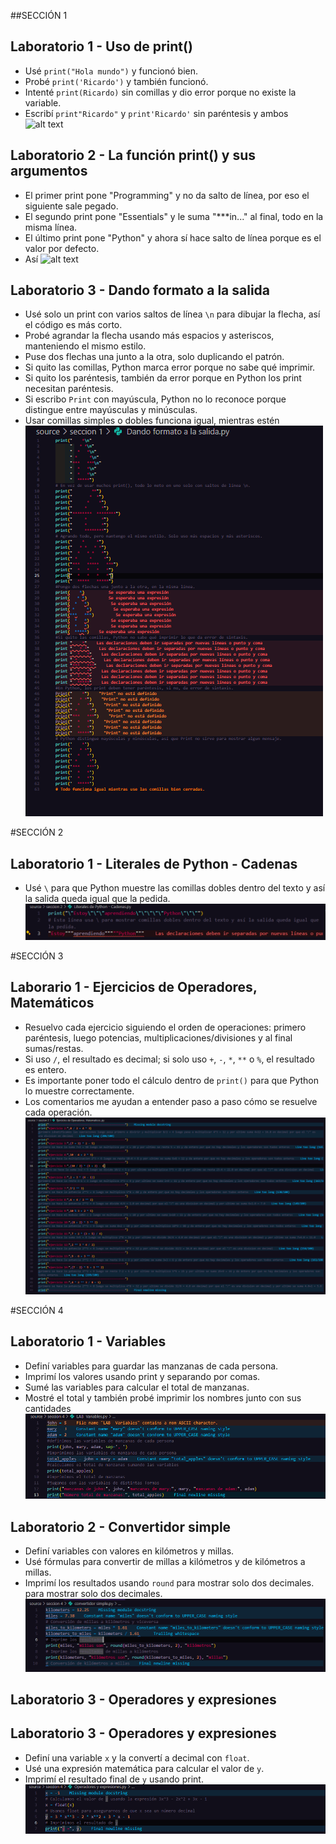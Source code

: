 ##SECCIÓN 1

## Laboratorio 1 - Uso de print()

- Usé `print("Hola mundo")` y funcionó bien.
- Probé `print('Ricardo')` y también funcionó.
- Intenté `print(Ricardo)` sin comillas y dio error porque no existe la variable.
- Escribí `print"Ricardo"` y `print'Ricardo'` sin paréntesis y ambos
  ![alt text](../fundamentos%20python/img/seccion1.png)

## Laboratorio 2 - La función print() y sus argumentos

- El primer print pone "Programming" y no da salto de línea, por eso el siguiente sale pegado.
- El segundo print pone "Essentials" y le suma "\*\*\*in..." al final, todo en la misma línea.
- El último print pone "Python" y ahora sí hace salto de línea porque es el valor por defecto.
- Así
  ![alt text](../fundamentos%20python/img/seccion1_2.png)

## Laboratorio 3 - Dando formato a la salida

- Usé solo un print con varios saltos de línea `\n` para dibujar la flecha, así el código es más corto.
- Probé agrandar la flecha usando más espacios y asteriscos, manteniendo el mismo estilo.
- Puse dos flechas una junto a la otra, solo duplicando el patrón.
- Si quito las comillas, Python marca error porque no sabe qué imprimir.
- Si quito los paréntesis, también da error porque en Python los print necesitan paréntesis.
- Si escribo `Print` con mayúscula, Python no lo reconoce porque distingue entre mayúsculas y minúsculas.
- Usar comillas simples o dobles funciona igual, mientras estén
  ![alt text](img/seccion1_3.png)

#SECCIÓN 2

## Laboratorio 1 - Literales de Python - Cadenas

- Usé `\` para que Python muestre las comillas dobles dentro del texto y así la salida queda igual que la pedida.
  ![alt text](img/seccion2.png)

#SECCIÓN 3

## Laborario 1 - Ejercicios de Operadores, Matemáticos

- Resuelvo cada ejercicio siguiendo el orden de operaciones: primero paréntesis, luego potencias, multiplicaciones/divisiones y al final sumas/restas.
- Si uso `/`, el resultado es decimal; si solo uso `+`, `-`, `*`, `**` o `%`, el resultado es entero.
- Es importante poner todo el cálculo dentro de `print()` para que Python lo muestre correctamente.
- Los comentarios me ayudan a entender paso a paso cómo se resuelve cada operación.
![alt text](img/seccion3.png)

#SECCIÓN 4  

## Laboratorio 1 - Variables

- Definí variables para guardar las manzanas de cada persona.
- Imprimí los valores usando print y separando por comas.
- Sumé las variables para calcular el total de manzanas.
- Mostré el total y también probé imprimir los nombres junto con sus cantidades
![alt text](img/seccion4.png)

## Laboratorio 2 - Convertidor simple

- Definí variables con valores en kilómetros y millas.
- Usé fórmulas para convertir de millas a kilómetros y de kilómetros a millas.
- Imprimí los resultados usando `round` para mostrar solo dos decimales. para mostrar solo dos decimales.
![alt text](img/seccion4_2.png)

##  Laboratorio 3 - Operadores y expresiones

## Laboratorio 3 - Operadores y expresiones

- Definí una variable `x` y la convertí a decimal con `float`.
- Usé una expresión matemática para calcular el valor de `y`.
- Imprimí el resultado final de `y` usando print.
![alt text](img/seccion4_3.png)